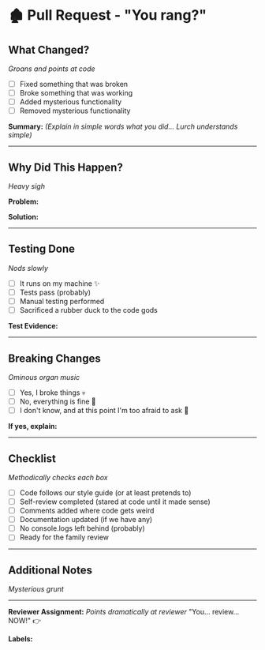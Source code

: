 # 🏚️ Pull Request - "You rang?"

## What Changed? 
*Groans and points at code*

- [ ] Fixed something that was broken
- [ ] Broke something that was working
- [ ] Added mysterious functionality
- [ ] Removed mysterious functionality

**Summary:** _(Explain in simple words what you did... Lurch understands simple)_

---

## Why Did This Happen?
*Heavy sigh*

**Problem:** 
<!-- What was haunting our codebase? -->

**Solution:** 
<!-- How did you exorcise the demons? -->

---

## Testing Done
*Nods slowly*

- [ ] It runs on my machine ✨
- [ ] Tests pass (probably)
- [ ] Manual testing performed
- [ ] Sacrificed a rubber duck to the code gods

**Test Evidence:** 
<!-- Screenshots, logs, or just "trust me bro" -->

---

## Breaking Changes
*Ominous organ music*

- [ ] Yes, I broke things 💀
- [ ] No, everything is fine 🌈
- [ ] I don't know, and at this point I'm too afraid to ask 🤷

**If yes, explain:** 
<!-- What will make other developers cry? -->

---

## Checklist
*Methodically checks each box*

- [ ] Code follows our style guide (or at least pretends to)
- [ ] Self-review completed (stared at code until it made sense)
- [ ] Comments added where code gets weird
- [ ] Documentation updated (if we have any)
- [ ] No console.logs left behind (probably)
- [ ] Ready for the family review

---

## Additional Notes
*Mysterious grunt*

<!-- Any other spooky details reviewers should know? -->

---

**Reviewer Assignment:** 
*Points dramatically at reviewer*
"You... review... NOW!" 👉

**Labels:** 
<!-- Add relevant labels like `bug`, `feature`, `help-wanted`, `haunted` -->